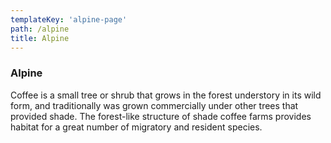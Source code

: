 ```yaml
---
templateKey: 'alpine-page'
path: /alpine
title: Alpine
---
```

### Alpine
Coffee is a small tree or shrub that grows in the forest understory in its wild form, and traditionally was grown commercially under other trees that provided shade. The forest-like structure of shade coffee farms provides habitat for a great number of migratory and resident species.

